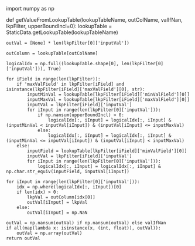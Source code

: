 
import numpy as np

def getValueFromLookupTable(lookupTableName, outColName, valIfNan, lkpFilter, upperBoundIncl=0):
    lookupTable = StaticData.getLookupTable(lookupTableName)
    
    outVal = [None] * len(lkpFilter[0]['inputVal'])
    
    outColumn = lookupTable[outColName]
    
    logicalIdx = np.full((lookupTable.shape[0], len(lkpFilter[0]['inputVal'])), True)
    
    for iField in range(len(lkpFilter)):
        if 'maxValField' in lkpFilter[iField] and isinstance(lkpFilter[iField]['maxValField'][0], str):
            inputMinVal = lookupTable[lkpFilter[iField]['minValField'][0]]
            inputMaxVal = lookupTable[lkpFilter[iField]['maxValField'][0]]
            inputVal = lkpFilter[iField]['inputVal']
            for iInput in range(len(lkpFilter[0]['inputVal'])):
                if np.nansum(upperBoundIncl) > 0:
                    logicalIdx[:, iInput] = logicalIdx[:, iInput] & (inputMinVal < inputVal[iInput]) & (inputVal[iInput] <= inputMaxVal)
                else:
                    logicalIdx[:, iInput] = logicalIdx[:, iInput] & (inputMinVal <= inputVal[iInput]) & (inputVal[iInput] < inputMaxVal)
        else:
            inputField = lookupTable[lkpFilter[iField]['minValField'][0]]
            inputVal = lkpFilter[iField]['inputVal']
            for iInput in range(len(lkpFilter[0]['inputVal'])):
                logicalIdx[:, iInput] = logicalIdx[:, iInput] & np.char.str_equiv(inputField, inputVal[iInput])
    
    for iInput in range(len(lkpFilter[0]['inputVal'])):
        idx = np.where(logicalIdx[:, iInput])[0]
        if len(idx) > 0:
            lkpVal = outColumn[idx[0]]
            outVal[iInput] = lkpVal
        else:
            outVal[iInput] = np.NaN
    
    outVal = np.nansum(outVal) if np.nansum(outVal) else valIfNan
    if all(map(lambda x: isinstance(x, (int, float)), outVal)):
        outVal = np.array(outVal)
    return outVal
